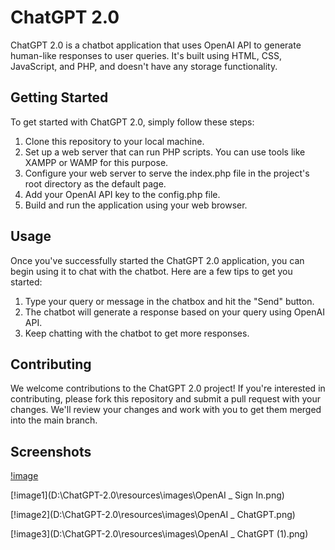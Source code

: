 # ChatGPT 2.0
ChatGPT 2.0 is a chatbot application that uses OpenAI API to generate human-like responses to user queries. It's built using HTML, CSS, JavaScript, and PHP, and doesn't have any storage functionality.

## Getting Started
To get started with ChatGPT 2.0, simply follow these steps:

1. Clone this repository to your local machine.
2. Set up a web server that can run PHP scripts. You can use tools like XAMPP or WAMP for this purpose.
3. Configure your web server to serve the index.php file in the project's root directory as the default page.
4. Add your OpenAI API key to the config.php file.
5. Build and run the application using your web browser.

## Usage
Once you've successfully started the ChatGPT 2.0 application, you can begin using it to chat with the chatbot. Here are a few tips to get you started:

1. Type your query or message in the chatbox and hit the "Send" button.
2. The chatbot will generate a response based on your query using OpenAI API.
3. Keep chatting with the chatbot to get more responses.

## Contributing
We welcome contributions to the ChatGPT 2.0 project! If you're interested in contributing, please fork this repository and submit a pull request with your changes. We'll review your changes and work with you to get them merged into the main branch.

## Screenshots
[!image](https://camo.githubusercontent.com/fb037e90eb92f3f53e79f2f0fdada922a8e6f3664140710f0c3691a808b675b6/68747470733a2f2f692e6962622e636f2f5452354c57397a2f696d6167652e706e67)

[!image1](D:\ChatGPT-2.0\resources\images\OpenAI _ Sign In.png)

[!image2](D:\ChatGPT-2.0\resources\images\OpenAI _ ChatGPT.png)

[!image3](D:\ChatGPT-2.0\resources\images\OpenAI _ ChatGPT (1).png)